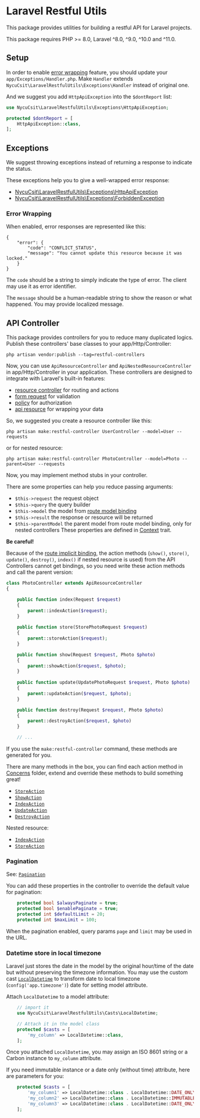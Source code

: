 # Laravel Restful Utils

This package provides utilities for building a restful API for Laravel projects.

This package requires PHP >= 8.0, Laravel ^8.0, ^9.0, ^10.0 and ^11.0.

## Setup

In order to enable [error wrapping](#error-wrapping) feature, you should update your `app/Exceptions/Handler.php`.
Make `Handler` extends `NycuCsit\LaravelRestfulUtils\Exceptions\Handler` instead of original one.

And we suggest you add `HttpApiException` into the `$dontReport` list:

```php
use NycuCsit\LaravelRestfulUtils\Exceptions\HttpApiException;

protected $dontReport = [
    HttpApiException::class,
];
```

## Exceptions

We suggest throwing exceptions instead of returning a response to indicate the status.

These exceptions help you to give a well-wrapped error response:
* [NycuCsit\LaravelRestfulUtils\Exceptions\HttpApiException](src/Exceptions/HttpApiException.php)
* [NycuCsit\LaravelRestfulUtils\Exceptions\ForbiddenException](src/Exceptions/ForbiddenException.php)

### Error Wrapping

When enabled, error responses are represented like this:

```
{
    "error": {
        "code": "CONFLICT_STATUS",
        "message": "You cannot update this resource because it was locked."
    }
}
```

The `code` should be a string to simply indicate the type of error. The client may use it as error identifier.

The `message` should be a human-readable string to show the reason or what happened. You may provide localized message.

## API Controller

This package provides controllers for you to reduce many duplicated logics. Publish these controllers' base classes to
your app/Http/Controller:

```shell
php artisan vendor:publish --tag=restful-controllers
```

Now, you can use `ApiResourceController` and `ApiNestedResourceController` in app/Http/Controller in your application.
These controllers are designed to integrate with Laravel's built-in features:

* [resource controller](https://laravel.com/docs/master/controllers#resource-controllers) for routing and actions
* [form request](https://laravel.com/docs/master/validation#form-request-validation) for validation
* [policy](https://laravel.com/docs/master/authorization#creating-policies) for authorization
* [api resource](https://laravel.com/docs/master/eloquent-resources) for wrapping your data

So, we suggested you create a resource controller like this:

```shell
php artisan make:restful-controller UserController --model=User --requests
```

or for nested resource:

```shell
php artisan make:restful-controller PhotoController --model=Photo --parent=User --requests
```

Now, you may implement method stubs in your controller.

There are some properties can help you reduce passing arguments:
* `$this->request` the request object
* `$this->query` the query builder
* `$this->model` the model from [route model binding](https://laravel.com/docs/master/routing#route-model-binding)
* `$this->result` the response or resource will be returned
* `$this->parentModel` the parent model from route model binding, only for nested controllers
These properties are defined in [Context](src/Controller/Concerns/Context.php) trait.

**Be careful!**

Because of the [route implicit binding](https://laravel.com/docs/master/routing#implicit-binding), the action methods
(`show()`, `store()`, `update()`, `destroy()`, `index()` if nested resource is used) from the API Controllers cannot get
bindings, so you need write these action methods and call the parent version:

```php
class PhotoController extends ApiResourceController
{

    public function index(Request $request)
    {
        parent::indexAction($request);
    }
    
    public function store(StorePhotoRequest $request)
    {
        parent::storeAction($request);
    }

    public function show(Request $request, Photo $photo)
    {
        parent::showAction($request, $photo);
    }
    
    public function update(UpdatePhotoRequest $request, Photo $photo)
    {
        parent::updateAction($request, $photo);
    }

    public function destroy(Request $request, Photo $photo)
    {
        parent::destroyAction($request, $photo)
    }

    // ...
```

If you use the `make:restful-controller` command, these methods are generated for you.

There are many methods in the box, you can find each action method in [Concerns](src/Controller/Concerns) folder,
extend and override these methods to build something great!

* [`StoreAction`](src/Controller/Concerns/StoreAction.php)
* [`ShowAction`](src/Controller/Concerns/ShowAction.php)
* [`IndexAction`](src/Controller/Concerns/IndexAction.php)
* [`UpdateAction`](src/Controller/Concerns/UpdateAction.php)
* [`DestroyAction`](src/Controller/Concerns/DestroyAction.php)

Nested resource:
* [`IndexAction`](src/Controller/Concerns/Nested/IndexAction.php)
* [`StoreAction`](src/Controller/Concerns/Nested/StoreAction.php)

### Pagination

See: [`Pagination`](src/Controller/Concerns/Pagination.php)

You can add these properties in the controller to override the default value for pagination:

```php
    protected bool $alwaysPaginate = true;
    protected bool $enablePaginate = true;
    protected int $defaultLimit = 20;
    protected int $maxLimit = 100;
```

When the pagination enabled, query params `page` and `limit` may be used in the URL.

### Datetime store in local timezone

Laravel just stores the date in the model by the original hour/time of the date but without preserving the timezone
information.  You may use the custom cast [`LocalDatetime`](src/Casts/LocalDatetime.php) to transform date to local
timezone (`config('app.timezone')`) date for setting model attribute.

Attach `LocalDatetime` to a model attribute:

```php
    // import it
    use NycuCsit\LaravelRestfulUtils\Casts\LocalDatetime;

    // Attach it in the model class
    protected $casts = [
        'my_column' => LocalDatetime::class,
    ];
```

Once you attached `LocalDatetime`, you may assign an ISO 8601 string or a Carbon instance to `my_column` attribute.

If you need immutable instance or a date only (without time) attribute, here are parameters for you:

```php
    protected $casts = [
        'my_column1' => LocalDatetime::class . LocalDatetime::DATE_ONLY,
        'my_column2' => LocalDatetime::class . LocalDatetime::IMMUTABLE,
        'my_column3' => LocalDatetime::class . LocalDatetime::DATE_ONLY_IMMUTABLE,
    ];
```
